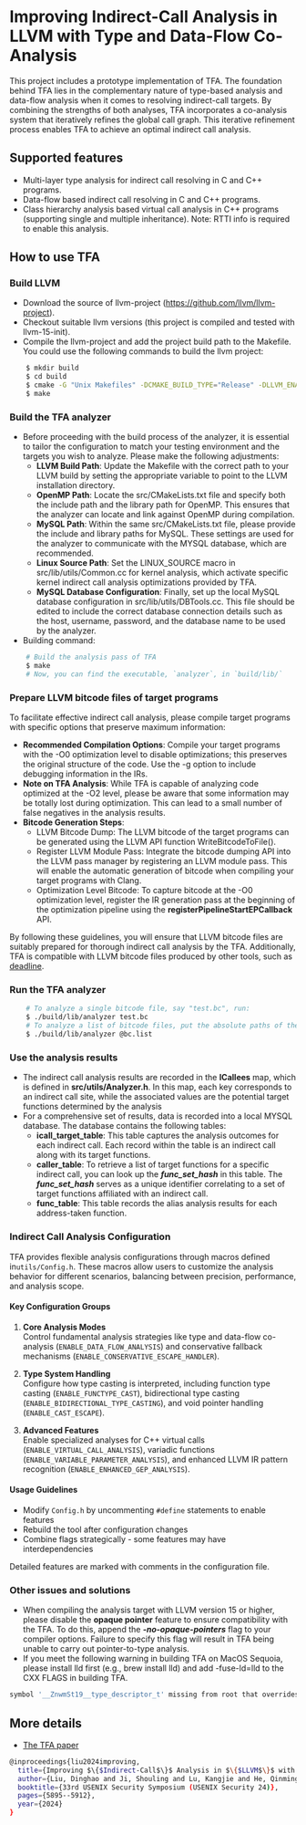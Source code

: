 # Improving Indirect-Call Analysis in LLVM with Type and Data-Flow Co-Analysis

This project includes a prototype implementation of TFA. The foundation behind TFA lies in the complementary nature of type-based analysis and data-flow analysis when it comes to resolving indirect-call targets. By combining the strengths of both analyses, TFA incorporates a co-analysis system that iteratively refines the global call graph. This iterative refinement process enables TFA to achieve an optimal indirect call analysis. 

## Supported features 
* Multi-layer type analysis for indirect call resolving in C and C++ programs.
* Data-flow based indirect call resolving in C and C++ programs.
* Class hierarchy analysis based virtual call analysis in C++ programs (supporting single and multiple inheritance). Note: RTTI info is required to enable this analysis.

## How to use TFA

### Build LLVM 
* Download the source of llvm-project (https://github.com/llvm/llvm-project).
* Checkout suitable llvm versions (this project is compiled and tested with llvm-15-init).
* Compile the llvm-project and add the project build path to the Makefile.
  You could use the following commands to build the llvm project:
```sh 
    $ mkdir build
    $ cd build
    $ cmake -G "Unix Makefiles" -DCMAKE_BUILD_TYPE="Release" -DLLVM_ENABLE_PROJECTS="clang;clang-tools-extra;lld;lldb;openmp" -DLLVM_ENABLE_RUNTIMES="libcxx;libcxxabi" ../llvm
	$ make 
```

### Build the TFA analyzer 
* Before proceeding with the build process of the analyzer, it is essential to tailor the configuration to match your testing environment and the targets you wish to analyze. Please make the following adjustments:
    * **LLVM Build Path**: Update the Makefile with the correct path to your LLVM build by setting the appropriate variable to point to the LLVM installation directory.
    * **OpenMP Path**: Locate the src/CMakeLists.txt file and specify both the include path and the library path for OpenMP. This ensures that the analyzer can locate and link against OpenMP during compilation.
    * **MySQL Path**:  Within the same src/CMakeLists.txt file, please provide the include and library paths for MySQL. These settings are used for the analyzer to communicate with the MYSQL database, which are recommended.
    * **Linux Source Path**: Set the LINUX_SOURCE macro in src/lib/utils/Common.cc for kernel analysis, which activate specific kernel indirect call analysis optimizations provided by TFA.
    * **MySQL Database Configuration**: Finally, set up the local MySQL database configuration in src/lib/utils/DBTools.cc. This file should be edited to include the correct database connection details such as the host, username, password, and the database name to be used by the analyzer.
* Building command:
```sh 
	# Build the analysis pass of TFA 
	$ make 
	# Now, you can find the executable, `analyzer`, in `build/lib/`
```
 
### Prepare LLVM bitcode files of target programs

To facilitate effective indirect call analysis, please compile target programs with specific options that preserve maximum information:
* **Recommended Compilation Options**: Compile your target programs with the -O0 optimization level to disable optimizations; this preserves the original structure of the code. Use the -g option to include debugging information in the IRs.
* **Note on TFA Analysis**: While TFA is capable of analyzing code optimized at the -O2 level, please be aware that some information may be totally lost during optimization. This can lead to a small number of false negatives in the analysis results.
* **Bitcode Generation Steps**:
    * LLVM Bitcode Dump: The LLVM bitcode of the target programs can be generated using the LLVM API function WriteBitcodeToFile().
    * Register LLVM Module Pass: Integrate the bitcode dumping API into the LLVM pass manager by registering an LLVM module pass. This will enable the automatic generation of bitcode when compiling your target programs with Clang.
    * Optimization Level Bitcode: To capture bitcode at the -O0 optimization level, register the IR generation pass at the beginning of the optimization pipeline using the **registerPipelineStartEPCallback** API.

By following these guidelines, you will ensure that LLVM bitcode files are suitably prepared for thorough indirect call analysis by the TFA. Additionally, TFA is compatible with LLVM bitcode files produced by other tools, such as [deadline](https://github.com/sslab-gatech/deadline).

### Run the TFA analyzer
```sh
	# To analyze a single bitcode file, say "test.bc", run:
	$ ./build/lib/analyzer test.bc
	# To analyze a list of bitcode files, put the absolute paths of the bitcode files in a file, say "bc.list", then run:
	$ ./build/lib/analyzer @bc.list
```

### Use the analysis results
* The indirect call analysis results are recorded in the **ICallees** map, which is defined in **src/utils/Analyzer.h**. In this map, each key corresponds to an indirect call site, while the associated values are the potential target functions determined by the analysis
* For a comprehensive set of results, data is recorded into a local MYSQL database. The database contains the following tables:
    * **icall_target_table**: This table captures the analysis outcomes for each indirect call. Each record within the table is an indirect call along with its target functions.
    * **caller_table**: To retrieve a list of target functions for a specific indirect call, you can look up the ***func_set_hash*** in this table. The ***func_set_hash*** serves as a unique identifier correlating to a set of target functions affiliated with an indirect call.
    * **func_table**: This table records the alias analysis results for each address-taken function.


### Indirect Call Analysis Configuration

TFA provides flexible analysis configurations through macros defined in`utils/Config.h`. These macros allow users to customize the analysis behavior for different scenarios, balancing between precision, performance, and analysis scope.

#### Key Configuration Groups
1. **Core Analysis Modes**  
   Control fundamental analysis strategies like type and data-flow co-analysis (`ENABLE_DATA_FLOW_ANALYSIS`) and conservative fallback mechanisms (`ENABLE_CONSERVATIVE_ESCAPE_HANDLER`).

2. **Type System Handling**  
   Configure how type casting is interpreted, including function type casting (`ENABLE_FUNCTYPE_CAST`), bidirectional type casting (`ENABLE_BIDIRECTIONAL_TYPE_CASTING`), and void pointer handling (`ENABLE_CAST_ESCAPE`).

3. **Advanced Features**  
   Enable specialized analyses for C++ virtual calls (`ENABLE_VIRTUAL_CALL_ANALYSIS`), variadic functions (`ENABLE_VARIABLE_PARAMETER_ANALYSIS`), and enhanced LLVM IR pattern recognition (`ENABLE_ENHANCED_GEP_ANALYSIS`).

#### Usage Guidelines
- Modify `Config.h` by uncommenting `#define` statements to enable features
- Rebuild the tool after configuration changes
- Combine flags strategically - some features may have interdependencies

Detailed features are marked with comments in the configuration file.


### Other issues and solutions
* When compiling the analysis target with LLVM version 15 or higher, please disable the **opaque pointer** feature to ensure compatibility with the TFA. To do this, append the ***-no-opaque-pointers*** flag to your compiler options. Failure to specify this flag will result in TFA being unable to carry out pointer-to-type analysis. 
* If you meet the following warning in building TFA on MacOS Sequoia, please install lld first (e.g., brew install lld) and add -fuse-ld=lld to the CXX FLAGS in building TFA.
```sh
symbol '__ZnwmSt19__type_descriptor_t' missing from root that overrides /usr/lib/libc++abi.dylib. Use of that symbol in ... is being set to 0xBAD4007.
```

## More details

* [The TFA paper](https://www.usenix.org/system/files/usenixsecurity24-liu-dinghao-improving.pdf)

```sh
@inproceedings{liu2024improving,
  title={Improving $\{$Indirect-Call$\}$ Analysis in $\{$LLVM$\}$ with Type and $\{$Data-Flow$\}$$\{$Co-Analysis$\}$},
  author={Liu, Dinghao and Ji, Shouling and Lu, Kangjie and He, Qinming},
  booktitle={33rd USENIX Security Symposium (USENIX Security 24)},
  pages={5895--5912},
  year={2024}
}
```
